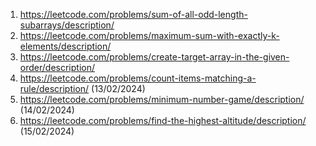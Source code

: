 1. https://leetcode.com/problems/sum-of-all-odd-length-subarrays/description/
2. https://leetcode.com/problems/maximum-sum-with-exactly-k-elements/description/
3. https://leetcode.com/problems/create-target-array-in-the-given-order/description/
4. https://leetcode.com/problems/count-items-matching-a-rule/description/ (13/02/2024)
5. https://leetcode.com/problems/minimum-number-game/description/ (14/02/2024)
6. https://leetcode.com/problems/find-the-highest-altitude/description/ (15/02/2024)
